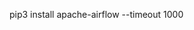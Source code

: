 <!--
 * @Author: wjn
 * @Date: 2020-09-06 07:00:06
 * @LastEditors: wjn
 * @LastEditTime: 2020-09-06 07:02:00
-->
pip3 install apache-airflow --timeout 1000

 